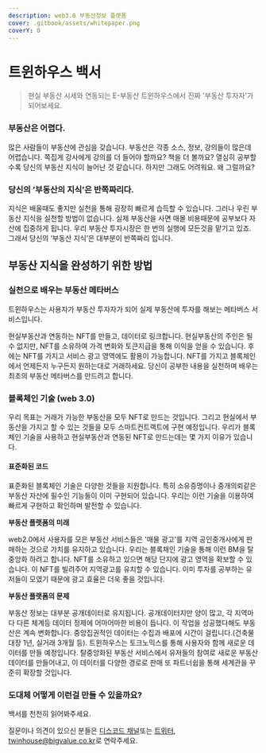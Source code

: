 ```yaml
---
description: web3.0 부동산정보 플랫폼
cover: .gitbook/assets/whitepaper.png
coverY: 0
---
```


# 트윈하우스 백서



> 현실 부동산 시세와 연동되는 E-부동산 트윈하우스에서 진짜 '부동산 투자자'가 되어보세요.

### 부동산은 어렵다. <a href="#ce7c" id="ce7c"></a>

많은 사람들이 부동산에 관심을 갖습니다. 부동산은 각종 소스, 정보, 강의들이 많은데 어렵습니다. 쪽집게 강사에게 강의를 더 들어야 할까요? 책을 더 볼까요? 열심히 공부할수록 당신의 부동산 지식이 늘어난 것 같습니다. 하지만 그래도 어려워요. 왜 그럴까요?

### 당신의 ’부동산의 지식’은 반쪽짜리다. <a href="#ef18" id="ef18"></a>

지식은 배울때도 좋지만 실천을 통해 굉장히 빠르게 습득할 수 있습니다. 그러나 우린 부동산 지식을 실천할 방법이 없습니다. 실제 부동산을 사면 매몰 비용때문에 공부보다 자산에 집중하게 됩니다. 우리 부동산 투자시장은 한 번의 실행에 모든것을 맡기고 있죠. 그래서 당신의 ’부동산 지식’은 대부분이 반쪽짜리 입니다.

## 부동산 지식을 완성하기 위한 방법 <a href="#fb6c" id="fb6c"></a>

### 실천으로 배우는 부동산 메타버스 <a href="#415d" id="415d"></a>

트윈하우스는 사용자가 부동산 투자자가 되어 실제 부동산에 투자를 해보는 메타버스 서비스입니다.&#x20;

현실부동산과 연동하는 NFT를 만들고, 데이터로 링크합니다. 현실부동산의 주인은 될 수 없지만, NFT를 소유하여 가격 변화와 토큰지급을 통해 이익을 얻을 수 있습니다. 후에는 NFT를 가지고 서비스 광고 영역에도 활용이 가능합니다. NFT를 가지고 블록체인에서 언제든지 누구든지 원하는대로 거래하세요. 당신이 공부한 내용을 실천하며 배우는 최초의 부동산 메타버스를 만드려고 합니다.

### 블록체인 기술 (web 3.0) <a href="#7275" id="7275"></a>

우리 목표는 거래가 가능한 부동산을 모두 NFT로 만드는 것입니다. 그리고 현실에서 부동산을 가지고 할 수 있는 것들을 모두 스마트컨트랙트에 구현 예정입니다. 우리가 블록체인 기술을 사용하고 현실부동산과 연동된 NFT로 만드는데는 몇 가지 이유가 있습니다.

#### **표준화된 코드**

표준화된 블록체인 기술은 다양한 것들을 지원합니다. 특히 소유증명이나 중개의뢰같은 부동산 자산에 필수인 기능들이 이미 구현되어 있습니다. 우리는 이런 기술을 이용하여 빠르게 구현하고 확인하며 발전할 수 있습니다.

**부동산 플랫폼의 미래**&#x20;

web2.0에서 사용자를 모은 부동산 서비스들은 '매물 광고'를 지역 공인중개사에게 판매하는 것으로 가치를 유지하고 있습니다. 우리는 블록채인 기술을 통해 이런 BM을 탈중앙화 하려고 합니다. NFT를 소유하고 있으면 해당 단지에 광고 영역을 확보할 수 있습니다. 이 NFT를 빌려주어 지역광고를 유치할 수 있습니다. 이미 투자를 공부하는 유저들이 모였기 때문에 광고 효율은 더욱 좋을 것입니다.

**부동산 플랫폼의 문제**

부동산 정보는 대부분 공개데이터로 유지됩니다. 공개데이터지만 양이 많고, 각 지역마다 다른 체계등 데이터 정제에 어마어마한 비용이 듭니다. 이 작업을 성공했다해도 부동산은 계속 변화합니다. 중앙집권적인 데이터는 수집과 배포에 시간이 걸립니다.(건축물대장 1년, 실거래 3개월 등). 트윈하우스는 토크노믹스를 통해 사용자와 함께 새로운 데이터를 만들 예정입니다. 탈중앙화된 부동산 서비스에서 유저들의 참여로 새로운 부동산 데이터를 만들어내고, 이 데이터를 다양한 경로로 판매 또 파트너쉽을 통해 세계관을 꾸준히 확장할 것입니다.

### 도대체 어떻게 이런걸 만들 수 있을까요?

백서를 천천히 읽어봐주세요.

질문이나 의견이 있으신 분들은 [디스코드 채널](https://bit.ly/3JtPLxD)또는 [트위터](https://bit.ly/38KQG03), [twinhouse@bigvalue.co.kr](mailto:twinhouse@bigvalue.co.kr)로 연락주세요.
